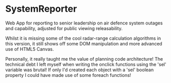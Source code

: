 # SystemReporter
Web App for reporting to senior leadership on air defence system outages and capability, adjusted for public viewing releasability.

Whilst it is missing some of the cool radar-range calculation algorithms in this version, it still shows off some DOM manipulation and more advanced use of HTML5 Canvas. 

Personally, it really taught me the value of planning code architecture! The technical debt I left myself when writing the onclick functions using the 'sel' variable was brutal! If only I'd created each object with a 'sel' boolean property I could have made use of some foreach functions!
